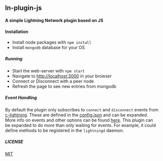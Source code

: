 ## ln-plugin-js

#### A simple Lightning Network plugin based on JS

#### Installation

* Install node packages with `npm install`
* Install `mongodb` database for your OS

##### Running 

* Start the web-server with `npm start`
* Navigate to [http://localhost:3000](http://localhost:3000) in your browser
* Connect or Disconnect with a peer node 
* Refresh the page to see new entries from mongodb

##### Event Handling

By default the plugin only subscribes to `connect` and `disconnect` events from [c-lightning](https://github.com/ElementsProject/lightning).
These are defined in the [config.json](https://github.com/Actinium-project/ln-plugin-js/blob/master/config.json#L7) and can be expanded.
More info on events and other options can be found [here](https://lightning.readthedocs.io/PLUGINS.html#a-day-in-the-life-of-a-plugin).
This plugin can be expanded to do more than only waiting for events. 
For example, it could define methods to be registered in the `lightningd` daemon.

##### LICENSE

[MIT](https://github.com/Actinium-project/ln-plugin-js/blob/master/LICENSE)